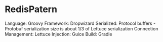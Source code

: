 # RedisPatern

Language: Groovy
Framework: Dropwizard
Serialized: Protocol buffers - Protobuf serialization size is about 1/3 of Lettuce serialization
Connection Management: Lettuce
Injection: Guice
Build: Gradle

